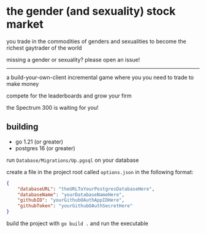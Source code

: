 # the gender (and sexuality) stock market

you trade in the commodities of genders and sexualities to become the richest gaytrader of the world

missing a gender or sexuality? please open an issue!

---
a build-your-own-client incremental game where you you need to trade to make money

compete for the leaderboards and grow your firm

the Spectrum 300 is waiting for you!

## building

- go 1.21 (or greater)
- postgres 16 (or greater)

run `Database/Migrations/Up.pgsql` on your database

create a file in the project root called `options.json` in the following format:

```json
{
    "databaseURL": "theURLToYourPostgresDatabaseHere",
    "databaseName": "yourDatabaseNameHere",
    "githubID": "yourGithubOAuthAppIDHere",
    "githubToken": "yourGithubOAuthSecretHere"
}
```

build the project with `go build .` and run the executable